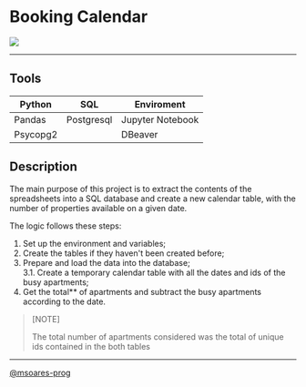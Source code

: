 # Booking Calendar
![](https://badges.aleen42.com/src/python.svg)

---

## Tools

| Python  | SQL  | Enviroment
|---|---|----
Pandas|Postgresql| Jupyter Notebook
Psycopg2 | | DBeaver
## Description

The main purpose of this project is to extract the contents of the spreadsheets into a SQL database and create a new calendar table, with the number of properties available on a given date.

The logic follows these steps:
1. Set up the environment and variables;
2. Create the tables if they haven't been created before;  
3. Prepare and load the data into the database;  
3.1. Create a temporary calendar table with all the dates and ids of the busy apartments;
4.  Get the total** of apartments and subtract the busy apartments according to the date.  


>[NOTE]
   >
   > The total number of apartments considered was the total of unique ids contained in the both tables
   >  

   ----

   [@msoares-prog](https://github.com/msoares-prog)